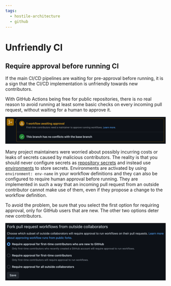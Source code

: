 ```yaml
---
tags:
  - hostile-architecture
  - github
---
```


# Unfriendly CI

## Require approval before running CI

If the main CI/CD pipelines are waiting for pre-approval before running, it is a
sign that the CI/CD implementation is unfriendly towards new contributors.

With GitHub Actions being free for public repositories, there is no real reason
to avoid running at least some basic checks on every incoming pull request,
without waiting for a human to approve it.

![img](../assets/images/ss/github-run-approval.png)

Many project maintainers were worried about possibly incurring costs or leaks of
secrets caused by malicious contributors. The reality is that you should never
configure secrets as [repository secrets][1] and instead use [environments][2]
to store secrets. Environments are activated by using `environment: env-name` in
your workflow definitions and they can also be configured to require human
approval before running. They are implemented in such a way that an incoming
pull request from an outside contributor cannot make use of them, even if they
propose a change to the workflow definition.

To avoid the problem, be sure that you select the first option for requiring
approval, only for GitHub users that are new. The other two options deter new
contributors.

![img](../assets/images/ss/github-run-config.png)

[1]:
  https://docs.github.com/en/codespaces/managing-codespaces-for-your-organization/managing-encrypted-secrets-for-your-repository-and-organization-for-github-codespaces
[2]:
  https://docs.github.com/en/actions/deployment/targeting-different-environments/using-environments-for-deployment
